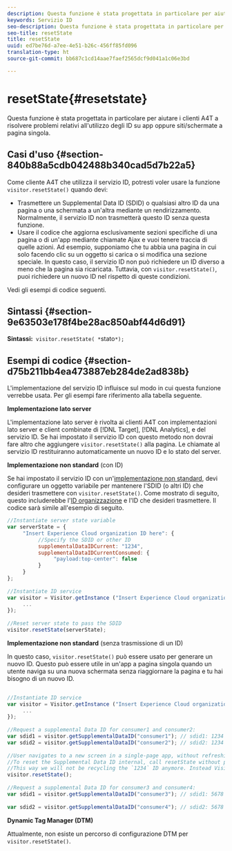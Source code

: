 ```yaml
---
description: Questa funzione è stata progettata in particolare per aiutare i clienti A4T a risolvere problemi relativi all'utilizzo degli ID su app oppure siti/schermate a pagina singola.
keywords: Servizio ID
seo-description: Questa funzione è stata progettata in particolare per aiutare i clienti A4T a risolvere problemi relativi all'utilizzo degli ID su app oppure siti/schermate a pagina singola.
seo-title: resetState
title: resetState
uuid: ed7be76d-a7ee-4e51-b26c-456ff85fd096
translation-type: ht
source-git-commit: bb687c1cd14aae7faef2565dcf9d041a1c06e3bd

---
```



# resetState{#resetstate}

Questa funzione è stata progettata in particolare per aiutare i clienti A4T a risolvere problemi relativi all&#39;utilizzo degli ID su app oppure siti/schermate a pagina singola.

## Casi d&#39;uso {#section-840b88a5cdb042488b340cad5d7b22a5}

Come cliente A4T che utilizza il servizio ID, potresti voler usare la funzione `visitor.resetState()` quando devi:

* Trasmettere un Supplemental Data ID (SDID) o qualsiasi altro ID da una pagina o una schermata a un&#39;altra mediante un rendirizzamento. Normalmente, il servizio ID non trasmetterà questo ID senza questa funzione.
* Usare il codice che aggiorna esclusivamente sezioni specifiche di una pagina o di un&#39;app mediante chiamate Ajax e vuoi tenere traccia di quelle azioni. Ad esempio, supponiamo che tu abbia una pagina in cui solo facendo clic su un oggetto si carica o si modifica una sezione speciale. In questo caso, il servizio ID non può richiedere un ID diverso a meno che la pagina sia ricaricata. Tuttavia, con `visitor.resetState()`, puoi richiedere un nuovo ID nel rispetto di queste condizioni.

Vedi gli esempi di codice seguenti.

## Sintassi {#section-9e63503e178f4be28ac850abf44d6d91}

**Sintassi:**` visitor.resetState( *`stato`*);`

## Esempi di codice {#section-d75b211bb4ea473887eb284de2ad838b}

L&#39;implementazione del servizio ID influisce sul modo in cui questa funzione verrebbe usata. Per gli esempi fare riferimento alla tabella seguente.

**Implementazione lato server**

L&#39;implementazione lato server è rivolta ai clienti A4T con implementazioni lato server e client combinate di [!DNL Target], [!DNL Analytics], e del servizio ID. Se hai impostato il servizio ID con questo metodo non dovrai fare altro che aggiungere `visitor.resetState()` alla pagina. Le chiamate al servizio ID restituiranno automaticamente un nuovo ID e lo stato del server.

**Implementazione non standard** (con ID)

Se hai impostato il servizio ID con un&#39;[implementazione non standard](../../mcvid-implementation-guides/mcvid-implementation-guides.md#section-2c4f2db1f9704315a7cccab6d2e07113), devi configurare un oggetto variabile per mantenere l&#39;SDID (o altri ID) che desideri trasmettere con `visitor.resetState()`. Come mostrato di seguito, questo includerebbe l&#39;[ID organizzazione](../../mcvid-reference/mcvid-requirements.md#section-a02f537129a64ffbb690d5738d360c26) e l&#39;ID che desideri trasmettere. Il codice sarà simile all&#39;esempio di seguito.

```js
//Instantiate server state variable 
var serverState = { 
     "Insert Experience Cloud organization ID here": { 
          //Specify the SDID or other ID 
          supplementalDataIDCurrent: "1234", 
          supplementalDataIDCurrentConsumed: { 
               "payload:top-center": false 
          } 
     } 
}; 
 
//Instantiate ID service 
var visitor = Visitor.getInstance ("Insert Experience Cloud organization ID here", { 
     ... 
}); 
 
//Reset server state to pass the SDID 
visitor.resetState(serverState);
```

**Implementazione non standard** (senza trasmissione di un ID)

In questo caso, `visitor.resetState()` può essere usato per generare un nuovo ID. Questo può essere utile in un&#39;app a pagina singola quando un utente naviga su una nuova schermata senza riaggiornare la pagina e tu hai bisogno di un nuovo ID.

```js
 
//Instantiate ID service 
var visitor = Visitor.getInstance ("Insert Experience Cloud organization ID here", { 
     ... 
}); 
 
//Request a supplemental Data ID for consumer1 and consumer2: 
var sdid1 = visitor.getSupplementalDataID("consumer1"); // sdid1: 1234 
var sdid2 = visitor.getSupplementalDataID("consumer2"); // sdid2: 1234 
 
//User navigates to a new screen in a single-page app, without refreshing the page. 
//To reset the Supplemental Data ID internal, call resetState without passing any parameters. 
//This way we will not be recycling the `1234` ID anymore. Instead Visitor will generate a new supplemental Data ID going forward. 
visitor.resetState(); 
 
//Request a supplemental Data ID for consumer3 and consumer4: 
var sdid1 = visitor.getSupplementalDataID("consumer3"); // sdid1: 5678 
 
var sdid2 = visitor.getSupplementalDataID("consumer4"); // sdid2: 5678
```

**Dynamic Tag Manager (DTM)**

Attualmente, non esiste un percorso di configurazione DTM per `visitor.resetState()`.
